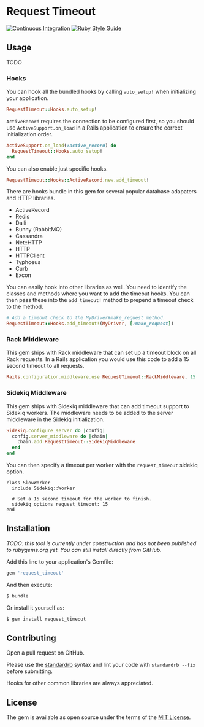 # Request Timeout

[![Continuous Integration](https://github.com/bdurand/request_timeout/actions/workflows/continuous_integration.yml/badge.svg)](https://github.com/bdurand/request_timeout/actions/workflows/continuous_integration.yml)
[![Ruby Style Guide](https://img.shields.io/badge/code_style-standard-brightgreen.svg)](https://github.com/testdouble/standard)

## Usage

TODO

### Hooks

You can hook all the bundled hooks by calling `auto_setup!` when initializing your application.

```ruby
RequestTimeout::Hooks.auto_setup!
```

`ActiveRecord` requires the connection to be configured first, so you should use `ActiveSupport.on_load` in a Rails application to ensure the correct initialization order.

```ruby
ActiveSupport.on_load(:active_record) do
  RequestTimeout::Hooks.auto_setup!
end
```

You can also enable just specific hooks.

```ruby
RequestTimeout::Hooks::ActiveRecord.new.add_timeout!
```

There are hooks bundle in this gem for several popular database adapaters and HTTP libraries.

- ActiveRecord
- Redis
- Dalli
- Bunny (RabbitMQ)
- Cassandra
- Net::HTTP
- HTTP
- HTTPClient
- Typhoeus
- Curb
- Excon

You can easily hook into other libraries as well. You need to identify the classes and methods where you want to add the timeout hooks. You can then pass these into the `add_timeout!` method to prepend a timeout check to the method.

```ruby
# Add a timeout check to the MyDriver#make_request method.
RequestTimeout::Hooks.add_timeout!(MyDriver, [:make_request])
```

### Rack Middleware

This gem ships with Rack middleware that can set up a timeout block on all Rack requests. In a Rails application you would use this code to add a 15 second timeout to all requests.

```ruby
Rails.configuration.middleware.use RequestTimeout::RackMiddleware, 15
```

### Sidekiq Middleware

This gem ships with Sidekiq middleware that can add timeout support to Sidekiq workers. The middleware needs to be added to the server middleware in the Sidekiq initialization.

```ruby
Sidekiq.configure_server do |config|
  config.server_middleware do |chain|
    chain.add RequestTimeout::SidekiqMiddleware
  end
end
```

You can then specify a timeout per worker with the `request_timeout` sidekiq option.

```
class SlowWorker
  include Sidekiq::Worker

  # Set a 15 second timeout for the worker to finish.
  sidekiq_options request_timeout: 15
end
```

## Installation

_TODO: this tool is currently under construction and has not been published to rubygems.org yet. You can still install directly from GitHub._

Add this line to your application's Gemfile:

```ruby
gem 'request_timeout'
```

And then execute:
```bash
$ bundle
```

Or install it yourself as:
```bash
$ gem install request_timeout
```

## Contributing

Open a pull request on GitHub.

Please use the [standardrb](https://github.com/testdouble/standard) syntax and lint your code with `standardrb --fix` before submitting.

Hooks for other common libraries are always appreciated.

## License

The gem is available as open source under the terms of the [MIT License](https://opensource.org/licenses/MIT).
